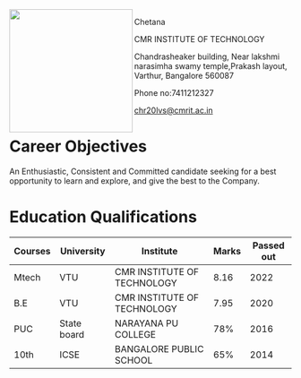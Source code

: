 <img src="https://user-images.githubusercontent.com/91204563/143681111-06d8fbee-5bd9-427e-bb40-4442723ec9b0.jpeg" img align="left" width="220" height="220"/> 


Chetana


CMR INSTITUTE OF TECHNOLOGY 

Chandrasheaker building, Near lakshmi narasimha swamy temple,Prakash layout, Varthur, Bangalore 560087

Phone no:7411212327

chr20lvs@cmrit.ac.in


# Career Objectives 
An Enthusiastic, Consistent and Committed candidate seeking for a best opportunity to 
learn and explore, and give the best to the Company.

# Education Qualifications 

| Courses | University | Institute | Marks | Passed out |
| --- | --- | --- | --- | --- |
| Mtech | VTU | CMR INSTITUTE OF TECHNOLOGY | 8.16 |2022 |
| B.E | VTU | CMR INSTITUTE OF TECHNOLOGY | 7.95 |2020 |
| PUC | State board | NARAYANA PU COLLEGE | 78% |2016|
| 10th | ICSE | BANGALORE PUBLIC SCHOOL | 65% |2014 |

